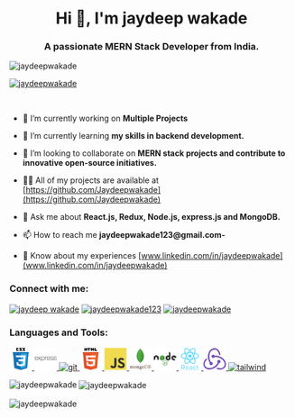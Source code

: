 <h1 align="center">Hi 👋, I'm jaydeep wakade</h1>
<h3 align="center">A passionate MERN Stack Developer from India.</h3>

<p align="left"> <img src="https://komarev.com/ghpvc/?username=jaydeepwakade&label=Profile%20views&color=0e75b6&style=flat" alt="jaydeepwakade" /> </p>

<p align="left"> <a href="https://github.com/ryo-ma/github-profile-trophy"><img src="https://github-profile-trophy.vercel.app/?username=jaydeepwakade" alt="jaydeepwakade" /></a> </p>

<p align="left"> <a href="https://twitter.com/" target="blank"><img src="https://img.shields.io/twitter/follow/?logo=twitter&style=for-the-badge" alt="" /></a> </p>

- 🔭 I’m currently working on **Multiple Projects**

- 🌱 I’m currently learning **my skills in backend development.**

- 👯 I’m looking to collaborate on **MERN stack projects and contribute to innovative open-source initiatives.**

- 👨‍💻 All of my projects are available at [https://github.com/Jaydeepwakade](https://github.com/Jaydeepwakade)

- 💬 Ask me about **React.js, Redux, Node.js, express.js and MongoDB.**

- 📫 How to reach me **jaydeepwakade123@gmail.com-**

- 📄 Know about my experiences [www.linkedin.com/in/jaydeepwakade](www.linkedin.com/in/jaydeepwakade)

<h3 align="left">Connect with me:</h3>
<p align="left">
<a href="https://linkedin.com/in/jaydeep wakade" target="blank"><img align="center" src="https://raw.githubusercontent.com/rahuldkjain/github-profile-readme-generator/master/src/images/icons/Social/linked-in-alt.svg" alt="jaydeep wakade" height="30" width="40" /></a>
<a href="https://www.hackerrank.com/jaydeepwakade123" target="blank"><img align="center" src="https://raw.githubusercontent.com/rahuldkjain/github-profile-readme-generator/master/src/images/icons/Social/hackerrank.svg" alt="jaydeepwakade123" height="30" width="40" /></a>
<a href="https://www.leetcode.com/jaydeepwakade" target="blank"><img align="center" src="https://raw.githubusercontent.com/rahuldkjain/github-profile-readme-generator/master/src/images/icons/Social/leet-code.svg" alt="jaydeepwakade" height="30" width="40" /></a>
</p>

<h3 align="left">Languages and Tools:</h3>
<p align="left"> <a href="https://www.w3schools.com/css/" target="_blank" rel="noreferrer"> <img src="https://raw.githubusercontent.com/devicons/devicon/master/icons/css3/css3-original-wordmark.svg" alt="css3" width="40" height="40"/> </a> <a href="https://expressjs.com" target="_blank" rel="noreferrer"> <img src="https://raw.githubusercontent.com/devicons/devicon/master/icons/express/express-original-wordmark.svg" alt="express" width="40" height="40"/> </a> <a href="https://git-scm.com/" target="_blank" rel="noreferrer"> <img src="https://www.vectorlogo.zone/logos/git-scm/git-scm-icon.svg" alt="git" width="40" height="40"/> </a> <a href="https://www.w3.org/html/" target="_blank" rel="noreferrer"> <img src="https://raw.githubusercontent.com/devicons/devicon/master/icons/html5/html5-original-wordmark.svg" alt="html5" width="40" height="40"/> </a> <a href="https://developer.mozilla.org/en-US/docs/Web/JavaScript" target="_blank" rel="noreferrer"> <img src="https://raw.githubusercontent.com/devicons/devicon/master/icons/javascript/javascript-original.svg" alt="javascript" width="40" height="40"/> </a> <a href="https://www.mongodb.com/" target="_blank" rel="noreferrer"> <img src="https://raw.githubusercontent.com/devicons/devicon/master/icons/mongodb/mongodb-original-wordmark.svg" alt="mongodb" width="40" height="40"/> </a> <a href="https://nodejs.org" target="_blank" rel="noreferrer"> <img src="https://raw.githubusercontent.com/devicons/devicon/master/icons/nodejs/nodejs-original-wordmark.svg" alt="nodejs" width="40" height="40"/> </a> <a href="https://reactjs.org/" target="_blank" rel="noreferrer"> <img src="https://raw.githubusercontent.com/devicons/devicon/master/icons/react/react-original-wordmark.svg" alt="react" width="40" height="40"/> </a> <a href="https://redux.js.org" target="_blank" rel="noreferrer"> <img src="https://raw.githubusercontent.com/devicons/devicon/master/icons/redux/redux-original.svg" alt="redux" width="40" height="40"/> </a> <a href="https://tailwindcss.com/" target="_blank" rel="noreferrer"> <img src="https://www.vectorlogo.zone/logos/tailwindcss/tailwindcss-icon.svg" alt="tailwind" width="40" height="40"/> </a> </p>

<p><img align="left" src="https://github-readme-stats.vercel.app/api/top-langs?username=jaydeepwakade&show_icons=true&locale=en&layout=compact" alt="jaydeepwakade" /></p>

<p>&nbsp;<img align="center" src="https://github-readme-stats.vercel.app/api?username=jaydeepwakade&show_icons=true&locale=en" alt="jaydeepwakade" /></p>

<p><img align="center" src="https://github-readme-streak-stats.herokuapp.com/?user=jaydeepwakade&" alt="jaydeepwakade" /></p>
